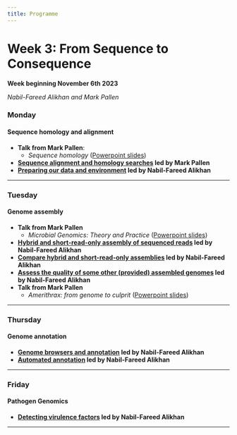 ```yaml
---
title: Programme
---
```


# Week 3: From Sequence to Consequence
**Week beginning November 6th 2023**

_Nabil-Fareed Alikhan and Mark Pallen_

### Monday
#### Sequence homology and alignment
- **Talk from Mark Pallen**:
  -  _Sequence homology_ ([Powerpoint slides](https://github.com/mmbdtp/mmbdtp.github.io/raw/gh-pages/modules/sequence-analysis/_posts/Sequence%20homology_2023.pptx))
- **[Sequence alignment and homology searches]({{site.baseurl}}/modules/sequence-analysis/sequence-homology/)  led by Mark Pallen**
- **[Preparing our data and environment]({{site.baseurl}}/modules/sequence-analysis/download-data/) led by Nabil-Fareed Alikhan**

***

### Tuesday
#### Genome assembly
- **Talk from Mark Pallen**
  -  _Microbial Genomics: Theory and Practice_ ([Powerpoint slides](https://github.com/mmbdtp/mmbdtp.github.io/raw/gh-pages/modules/sequence-analysis/_posts/2023_Week%203_Talk_Microbial_genomics.pptx))
- **[Hybrid and short-read-only assembly of sequenced reads]({{site.baseurl}}/modules/sequence-analysis/genome-assembly/) led by Nabil-Fareed Alikhan**
- **[Compare hybrid and short-read-only assemblies]({{site.baseurl}}/modules/sequence-analysis/genome-assembly-qc) led by Nabil-Fareed Alikhan**
- **[Assess the quality of some other (provided) assembled genomes]({{site.baseurl}}/modules/sequence-analysis/check-qc) led by Nabil-Fareed Alikhan**
- **Talk from Mark Pallen**
  - _Amerithrax: from genome to culprit_ ([Powerpoint slides](https://github.com/mmbdtp/mmbdtp.github.io/raw/gh-pages/modules/sequence-analysis/_posts/2023_Week%203_Talk_Amerithrax.pptx))

***

### Thursday 
#### Genome annotation
- **[Genome browsers and annotation]({{site.baseurl}}/modules/sequence-analysis/annotation) led by Nabil-Fareed Alikhan**
- **[Automated annotation]({{site.baseurl}}/modules/sequence-analysis/auto-annotation) led by Nabil-Fareed Alikhan**

***

### Friday
#### Pathogen Genomics
- **[Detecting virulence factors]({{site.baseurl}}/modules/sequence-analysis/virulence) led by Nabil-Fareed Alikhan**

***


